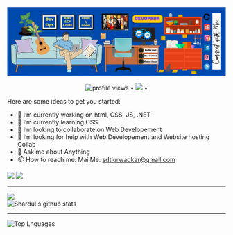 
<img src="bg.jpg">

<p align="center">
  <img src="https://gpvc.arturio.dev/ShardulTiurwadkar" alt="profile views"> •  
  <a href="https://twitter.com/intent/follow?screen_name=techfosha&tw_p=followbutton"><img src="https://img.shields.io/twitter/follow/techfosha?label=%40techfosha&style=social"></a>  •
<!--   <a href="#">Blog</a> •
  <a href="#">Twitter</a> •
  <a href="#">Work README</a> •
  <a href="#">Projects</a> -->
</p>


Here are some ideas to get you started:

- 🔭 I’m currently working on html, CSS, JS, .NET
- 🌱 I’m currently learning CSS
- 👯 I’m looking to collaborate on Web Developement
- 🤔 I’m looking for help with Web Developement and Website hosting Collab
- 💬 Ask me about Anything
- 📫 How to reach me: MailMe: sdtiurwadkar@gmail.com

<img src="https://img.shields.io/badge/-HTML-e34f26?logo=html5&logoColor=fff"> <img src="https://img.shields.io/badge/-CSS-blue?logo=css3&logoColor=fff">

<hr>

<img align="left" src="https://github-readme-streak-stats.herokuapp.com/?user=ShardulTiurwadkar&theme=dark" /></br>
![Shardul's github stats](https://github-readme-stats.vercel.app/api?username=ShardulTiurwadkar&show_icons=true&theme=dark&count_private=true)<br>
<hr>

![Top Lnguages](https://github-readme-stats.vercel.app/api/top-langs/?username=SHARDULTIURWADKAR&show_icons=true&theme=radical) 
